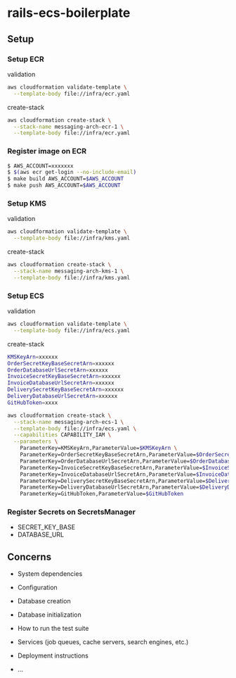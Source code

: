 # rails-ecs-boilerplate

## Setup

### Setup ECR

validation
```bash
aws cloudformation validate-template \
  --template-body file://infra/ecr.yaml
```

create-stack
```bash
aws cloudformation create-stack \
  --stack-name messaging-arch-ecr-1 \
  --template-body file://infra/ecr.yaml
```

### Register image on ECR

```bash
$ AWS_ACCOUNT=xxxxxxx
$ $(aws ecr get-login --no-include-email)
$ make build AWS_ACCOUNT=$AWS_ACCOUNT
$ make push AWS_ACCOUNT=$AWS_ACCOUNT
```

### Setup KMS

validation
```bash
aws cloudformation validate-template \
  --template-body file://infra/kms.yaml
```

create-stack
```bash
aws cloudformation create-stack \
  --stack-name messaging-arch-kms-1 \
  --template-body file://infra/kms.yaml
```

### Setup ECS

validation
```bash
aws cloudformation validate-template \
  --template-body file://infra/ecs.yaml
```

create-stack
```bash
KMSKeyArn=xxxxxx
OrderSecretKeyBaseSecretArn=xxxxxx
OrderDatabaseUrlSecretArn=xxxxxx
InvoiceSecretKeyBaseSecretArn=xxxxxx
InvoiceDatabaseUrlSecretArn=xxxxxx
DeliverySecretKeyBaseSecretArn=xxxxxx
DeliveryDatabaseUrlSecretArn=xxxxxx
GitHubToken=xxxx

aws cloudformation create-stack \
  --stack-name messaging-arch-ecs-1 \
  --template-body file://infra/ecs.yaml \
  --capabilities CAPABILITY_IAM \
  --parameters \
    ParameterKey=KMSKeyArn,ParameterValue=$KMSKeyArn \
    ParameterKey=OrderSecretKeyBaseSecretArn,ParameterValue=$OrderSecretKeyBaseSecretArn \
    ParameterKey=OrderDatabaseUrlSecretArn,ParameterValue=$OrderDatabaseUrlSecretArn \
    ParameterKey=InvoiceSecretKeyBaseSecretArn,ParameterValue=$InvoiceSecretKeyBaseSecretArn \
    ParameterKey=InvoiceDatabaseUrlSecretArn,ParameterValue=$InvoiceDatabaseUrlSecretArn \
    ParameterKey=DeliverySecretKeyBaseSecretArn,ParameterValue=$DeliverySecretKeyBaseSecretArn \
    ParameterKey=DeliveryDatabaseUrlSecretArn,ParameterValue=$DeliveryDatabaseUrlSecretArn \
    ParameterKey=GitHubToken,ParameterValue=$GitHubToken
```

### Register Secrets on SecretsManager
- SECRET_KEY_BASE
- DATABASE_URL

## Concerns

* System dependencies

* Configuration

* Database creation

* Database initialization

* How to run the test suite

* Services (job queues, cache servers, search engines, etc.)

* Deployment instructions

* ...
